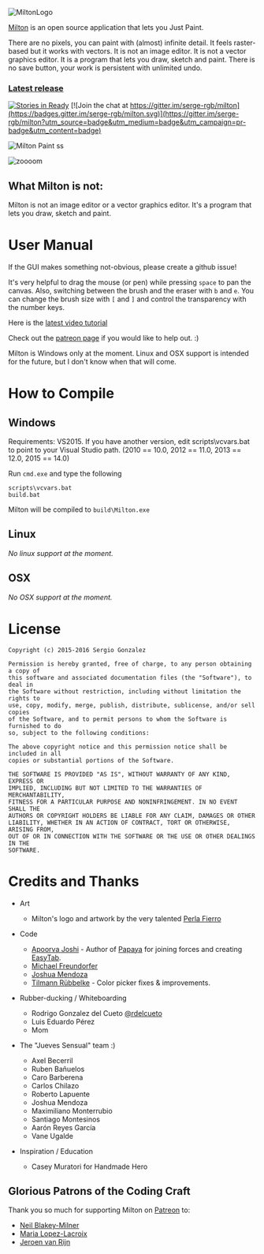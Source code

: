 ![MiltonLogo](http://i.imgur.com/hXxloIS.png)

[Milton](https://github.com/serge-rgb/milton) is an open source application that lets you Just Paint.

There are no pixels, you can paint with (almost) infinite detail. It feels raster-based but it works with vectors.
It is not an image editor. It is not a vector graphics editor. It is a program that lets you draw, sketch and paint.
There is no save button, your work is persistent with unlimited undo.

### [Latest release](https://github.com/serge-rgb/milton/releases/)

[![Stories in Ready](https://badge.waffle.io/serge-rgb/milton.png?label=ready&title=Ready)](https://waffle.io/serge-rgb/milton)
[![Join the chat at https://gitter.im/serge-rgb/milton](https://badges.gitter.im/serge-rgb/milton.svg)](https://gitter.im/serge-rgb/milton?utm_source=badge&utm_medium=badge&utm_campaign=pr-badge&utm_content=badge)

![Milton Paint ss](http://i.imgur.com/4pdHeeI.png)

![zoooom](http://i.imgur.com/fqOhPlr.gif)


What Milton is not:
-------------------

Milton is not an image editor or a vector graphics editor. It's a program that
lets you draw, sketch and paint.

User Manual
===========

If the GUI makes something not-obvious, please create a github issue!

It's very helpful to drag the mouse (or pen) while pressing `space` to pan the
canvas.  Also, switching between the brush and the eraser with `b` and `e`.
You can change the brush size with `[` and `]` and control the transparency
with the number keys.

Here is the  [latest video tutorial](https://www.youtube.com/watch?v=g27gHio2Ohk)

Check out the [patreon page](https://www.patreon.com/serge_rgb?ty=h) if you would like to help out. :)

Milton is Windows only at the moment. Linux and OSX support is intended for the future, but I don't know when that will come.

How to Compile
==============

Windows
-------

Requirements: VS2015. If you have another version, edit scripts\vcvars.bat
to point to your Visual Studio path. (2010 == 10.0, 2012 == 11.0, 2013 == 12.0, 2015 == 14.0)

Run `cmd.exe` and type the following

```
scripts\vcvars.bat
build.bat
```

Milton will be compiled to `build\Milton.exe`


Linux
-----

_No linux support at the moment._


OSX
---

_No OSX support at the moment._


License
=======

    Copyright (c) 2015-2016 Sergio Gonzalez

    Permission is hereby granted, free of charge, to any person obtaining a copy of
    this software and associated documentation files (the "Software"), to deal in
    the Software without restriction, including without limitation the rights to
    use, copy, modify, merge, publish, distribute, sublicense, and/or sell copies
    of the Software, and to permit persons to whom the Software is furnished to do
    so, subject to the following conditions:

    The above copyright notice and this permission notice shall be included in all
    copies or substantial portions of the Software.

    THE SOFTWARE IS PROVIDED "AS IS", WITHOUT WARRANTY OF ANY KIND, EXPRESS OR
    IMPLIED, INCLUDING BUT NOT LIMITED TO THE WARRANTIES OF MERCHANTABILITY,
    FITNESS FOR A PARTICULAR PURPOSE AND NONINFRINGEMENT. IN NO EVENT SHALL THE
    AUTHORS OR COPYRIGHT HOLDERS BE LIABLE FOR ANY CLAIM, DAMAGES OR OTHER
    LIABILITY, WHETHER IN AN ACTION OF CONTRACT, TORT OR OTHERWISE, ARISING FROM,
    OUT OF OR IN CONNECTION WITH THE SOFTWARE OR THE USE OR OTHER DEALINGS IN THE
    SOFTWARE.

Credits and Thanks
==================

* Art
    * Milton's logo and artwork by the very talented [Perla Fierro](http://portafolio.eclat-studio.com/)

* Code
    * [Apoorva Joshi](http://apoorvaj.io) - Author of [Papaya](https://github.com/ApoorvaJ/Papaya) for joining forces and creating [EasyTab](https://github.com/ApoorvaJ/EasyTab).
    * [Michael Freundorfer](https://github.com/mordecai154)
    * [Joshua Mendoza](https://github.com/jomendoz)
    * [Tilmann Rübbelke](https://github.com/TilmannR) - Color picker fixes & improvements.

* Rubber-ducking / Whiteboarding
    * Rodrigo Gonzalez del Cueto [@rdelcueto](https://twitter.com/rdelcueto)
    * Luis Eduardo Pérez
    * Mom

* The "Jueves Sensual" team :)
    * Axel Becerril
    * Ruben Bañuelos
    * Caro Barberena
    * Carlos Chilazo
    * Roberto Lapuente
    * Joshua Mendoza
    * Maximiliano Monterrubio
    * Santiago Montesinos
    * Aarón Reyes García
    * Vane Ugalde

* Inspiration / Education
    * Casey Muratori for Handmade Hero

Glorious Patrons of the Coding Craft
------------------------------------

Thank you so much for supporting Milton on [Patreon](https://www.patreon.com/serge_rgb?ty=h) to:

* [Neil Blakey-Milner](https://www.patreon.com/nxsy)
* [Maria Lopez-Lacroix](https://amacasera.com/)
* [Jeroen van Rijn](https://twitter.com/J_vanRijn)
